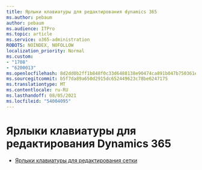 ```yaml
---
title: Ярлыки клавиатуры для редактирования dynamics 365
ms.author: pebaum
author: pebaum
ms.audience: ITPro
ms.topic: article
ms.service: o365-administration
ROBOTS: NOINDEX, NOFOLLOW
localization_priority: Normal
ms.custom:
- "1708"
- "6200013"
ms.openlocfilehash: 8d2dd0b2ff1b848f0c33d6488138e90474ca891b047b750361ea509ddc5f535f
ms.sourcegitcommit: b5f7da89a650d2915dc652449623c78be6247175
ms.translationtype: MT
ms.contentlocale: ru-RU
ms.lasthandoff: 08/05/2021
ms.locfileid: "54004095"
---
```

# <a name="dynamics-365-editable-grid-keyboard-shortcuts"></a>Ярлыки клавиатуры для редактирования Dynamics 365

* [Ярлыки клавиатуры для редактирования сетки](https://docs.microsoft.com/dynamics365/customer-engagement/basics/keyboard-shortcuts#editable-grids-views)
